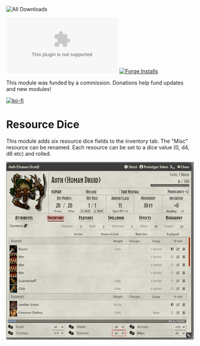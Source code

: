 ![All Downloads](https://img.shields.io/github/downloads/jessev14/resource-dice/total?style=for-the-badge)

![Latest Release Download Count](https://img.shields.io/github/downloads/jessev14/resource-dice/latest/PTC.zip)
[![Forge Installs](https://img.shields.io/badge/dynamic/json?label=Forge%20Installs&query=package.installs&suffix=%25&url=https%3A%2F%2Fforge-vtt.com%2Fapi%2Fbazaar%2Fpackage%2Fresource-dice&colorB=4aa94a)](https://forge-vtt.com/bazaar#package=resource-dice)

This module was funded by a commission. Donations help fund updates and new modules!

[![ko-fi](https://ko-fi.com/img/githubbutton_sm.svg)](https://ko-fi.com/jessev14)

# Resource Dice
 
This module adds six resource dice fields to the inventory tab. The "Misc" resource can be renamed. Each resource can be set to a dice value (0, d4, d6 etc) and rolled.

<img src="/img/resource-dice.png" />
